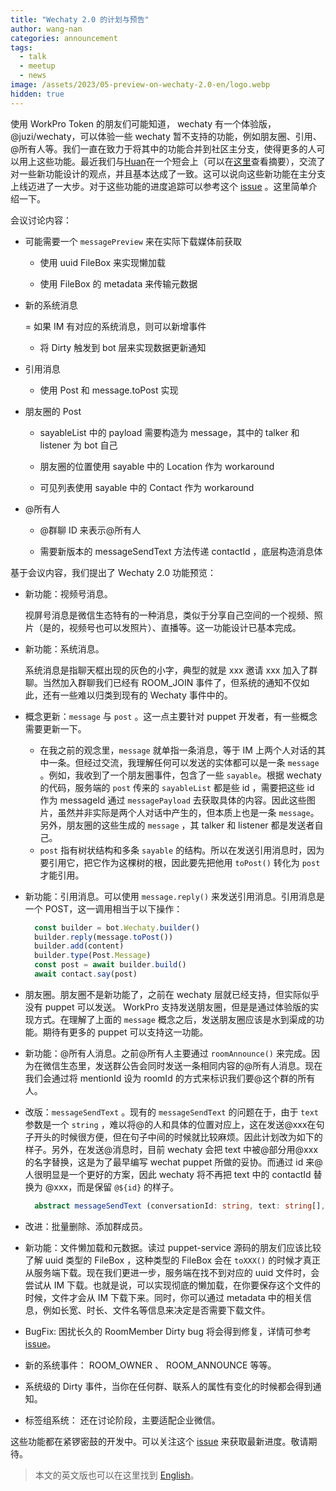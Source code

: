 ```yaml
---
title: "Wechaty 2.0 的计划与预告"
author: wang-nan
categories: announcement
tags:
  - talk
  - meetup
  - news
image: /assets/2023/05-preview-on-wechaty-2.0-en/logo.webp
hidden: true
---
```


使用 WorkPro Token 的朋友们可能知道， wechaty 有一个体验版， @juzi/wechaty，可以体验一些 wechaty 暂不支持的功能，例如朋友圈、引用、@所有人等。我们一直在致力于将其中的功能合并到社区主分支，使得更多的人可以用上这些功能。最近我们与[Huan](https://wechaty.js.org/contributors/huan/)在一个短会上（可以在[这里](https://docs.google.com/document/d/1fVCk8qRYc4RKGMf2UY5HOe07hEhPUOpGC34v88GEFJg/edit#heading=h.si1xxj2xji7f)查看摘要），交流了对一些新功能设计的观点，并且基本达成了一致。这可以说向这些新功能在主分支上线迈进了一大步。对于这些功能的进度追踪可以参考这个 [issue](https://github.com/wechaty/wechaty/issues/2535) 。这里简单介绍一下。

会议讨论内容：

- 可能需要一个 ```messagePreview``` 来在实际下载媒体前获取

  - 使用 uuid FileBox 来实现懒加载

  - 使用 FileBox 的 metadata 来传输元数据

- 新的系统消息

  = 如果 IM 有对应的系统消息，则可以新增事件

  - 将 Dirty 触发到 bot 层来实现数据更新通知

- 引用消息

  - 使用 Post 和 message.toPost 实现

- 朋友圈的 Post

  - sayableList 中的 payload 需要构造为 message，其中的 talker 和 listener 为 bot 自己

  - 朋友圈的位置使用 sayable 中的 Location 作为 workaround

  - 可见列表使用 sayable 中的 Contact 作为 workaround

- @所有人

  - @群聊 ID 来表示@所有人

  - 需要新版本的 messageSendText 方法传递 contactId ，底层构造消息体

基于会议内容，我们提出了 Wechaty 2.0 功能预览：

- 新功能：视频号消息。
  
  视屏号消息是微信生态特有的一种消息，类似于分享自己空间的一个视频、照片（是的，视频号也可以发照片）、直播等。这一功能设计已基本完成。

- 新功能：系统消息。

  系统消息是指聊天框出现的灰色的小字，典型的就是 xxx 邀请 xxx 加入了群聊。当然加入群聊我们已经有 ROOM_JOIN 事件了，但系统的通知不仅如此，还有一些难以归类到现有的 Wechaty 事件中的。

- 概念更新：```message``` 与 ```post``` 。这一点主要针对 puppet 开发者，有一些概念需要更新一下。

  - 在我之前的观念里，```message``` 就单指一条消息，等于 IM 上两个人对话的其中一条。但经过交流，我理解任何可以发送的实体都可以是一条 ```message``` 。例如，我收到了一个朋友圈事件，包含了一些 ```sayable```。根据 wechaty 的代码，服务端的 ```post``` 传来的 ```sayableList``` 都是些 id ，需要把这些 id 作为 messageId 通过 ```messagePayload``` 去获取具体的内容。因此这些图片，虽然并非实际是两个人对话中产生的，但本质上也是一条 ```message```。另外，朋友圈的这些生成的 ```message``` ，其 talker 和 listener 都是发送者自己。
  - ```post``` 指有树状结构和多条 ```sayable``` 的结构。所以在发送引用消息时，因为要引用它，把它作为这棵树的根，因此要先把他用 ```toPost()``` 转化为 ```post``` 才能引用。

- 新功能：引用消息。可以使用 ```message.reply()``` 来发送引用消息。引用消息是一个 POST，这一调用相当于以下操作：

    ```ts
      const builder = bot.Wechaty.builder()
      builder.reply(message.toPost())
      builder.add(content)
      builder.type(Post.Message)
      const post = await builder.build()
      await contact.say(post)
    ```

- 朋友圈。朋友圈不是新功能了，之前在 wechaty 层就已经支持，但实际似乎没有 puppet 可以发送。 WorkPro 支持发送朋友圈，但是是通过体验版的实现方式。在理解了上面的 ```message``` 概念之后，发送朋友圈应该是水到渠成的功能。期待有更多的 puppet 可以支持这一功能。

- 新功能：@所有人消息。之前@所有人主要通过 ```roomAnnounce()``` 来完成。因为在微信生态里，发送群公告会同时发送一条相同内容的@所有人消息。现在我们会通过将 mentionId 设为 roomId 的方式来标识我们要@这个群的所有人。

- 改版：```messageSendText``` 。现有的 ```messageSendText``` 的问题在于，由于 ```text``` 参数是一个 ```string``` ，难以将@的人和具体的位置对应上，这在发送@xxx在句子开头的时候很方便，但在句子中间的时候就比较麻烦。因此计划改为如下的样子。另外，在发送@消息时，目前 wechaty 会把 text 中被@部分用@xxx的名字替换，这是为了最早编写 wechat puppet 所做的妥协。而通过 id 来@人很明显是一个更好的方案，因此 wechaty 将不再把 text 中的 contactId 替换为 @xxx，而是保留 ```@${id}``` 的样子。

  ```ts
    abstract messageSendText (conversationId: string, text: string[], mentionIdList?: string[]) : Promise<void | string>
  ```

- 改进：批量删除、添加群成员。

- 新功能：文件懒加载和元数据。读过 puppet-service 源码的朋友们应该比较了解 uuid 类型的 FileBox ，这种类型的 FileBox 会在 ```toXXX()``` 的时候才真正从服务端下载。现在我们更进一步，服务端在找不到对应的 uuid 文件时，会尝试从 IM 下载。也就是说，可以实现彻底的懒加载，在你要保存这个文件的时候，文件才会从 IM 下载下来。同时，你可以通过 metadata 中的相关信息，例如长宽、时长、文件名等信息来决定是否需要下载文件。

- BugFix: 困扰长久的 RoomMember Dirty bug 将会得到修复，详情可参考 [issue](https://github.com/wechaty/wechaty/issues/2410)。

- 新的系统事件： ROOM_OWNER 、 ROOM_ANNOUNCE 等等。

- 系统级的 Dirty 事件，当你在任何群、联系人的属性有变化的时候都会得到通知。

- 标签组系统： 还在讨论阶段，主要适配企业微信。

这些功能都在紧锣密鼓的开发中。可以关注这个 [issue](https://github.com/wechaty/wechaty/issues/2535) 来获取最新进度。敬请期待。

> 本文的英文版也可以在这里找到 [English](/2023/05/09/preview-on-wechaty-2.0-en/)。
